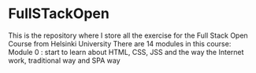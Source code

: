 # FullSTackOpen
This is the repository where I store all the exercise for the Full Stack Open Course from Helsinki University
There are 14 modules in this course: 
Module 0 : start to learn about HTML, CSS, JSS and the way the Internet work, traditional way and SPA way
